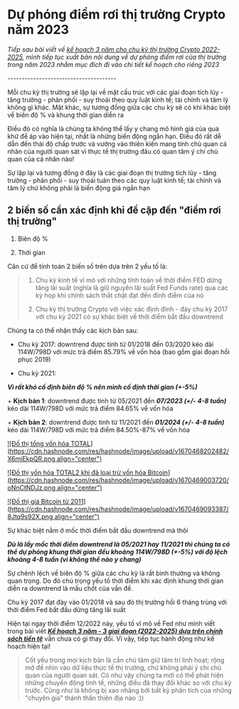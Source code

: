 # Dự phóng điểm rơi thị trường Crypto năm 2023

*Tiếp sau bài viết về* [*kế hoạch 3 năm cho chu kỳ thị trường Crypto 2022-2025*](https://viniumcapital.com/ke-hoach-3-nam-3-giai-doan-2022-2025-dua-tren-chinh-sach-tien-te)*, mình tiếp tục xuất bản nội dung về dự phóng điểm rơi của thị trường trong năm 2023 nhằm mục đích đi vào chi tiết kế hoạch cho riêng 2023*  
  
\--------------------------------------  
  
Mỗi chu kỳ thị trường sẽ lặp lại về mặt cấu trúc với các giai đoạn tích lũy - tăng trưởng - phân phối - suy thoái theo quy luật kinh tế; tài chính và tâm lý không gì khác. Mặt khác, sự tương đồng giữa các chu kỳ sẽ có khi khác biệt về biên độ % và khung thời gian diễn ra

Điều đó có nghĩa là chúng ta không thể lấy y chang mô hình giá của quá khứ để áp vào hiện tại, nhất là những biến động ngắn hạn. Điều đó rất dễ dẫn đến thái độ chấp trước và vướng vào thiên kiến mang tính chủ quan cá nhân của người quan sát vì thực tế thị trường đâu có quan tâm ý chí chủ quan của cá nhân nào!

Sự lặp lại và tương đồng ở đây là các giai đoạn thị trường tích lũy - tăng trưởng - phân phối - suy thoái tuân theo các quy luật kinh tế; tài chính và tâm lý chứ không phải là biến động giá ngắn hạn

## 2 biến số cần xác định khi đề cập đến "điểm rơi thị trường"

1.  Biên độ %
    
2.  Thời gian
    

Căn cứ để tính toán 2 biến số trên dựa trên 2 yếu tố là:

> 1.  Chu kỳ kinh tế vĩ mô với những tính toán về thời điểm FED dừng tăng lãi suất (nghĩa là giữ nguyên lãi suất Fed Funds rate) qua các kỳ họp khi chính sách thắt chặt đạt đến đỉnh điểm của nó
>     
> 2.  Chu kỳ thị trường Crypto với việc xác định đỉnh - đáy chu kỳ 2017 với chu kỳ 2021 có sự khác biệt về thời điểm bắt đầu downtrend
>     

Chúng ta có thể nhận thấy các kịch bản sau:

*   Chu kỳ 2017: downtrend được tính từ 01/2018 đến 03/2020 kéo dài 114W/798D với mức trả điểm 85.79% về vốn hóa (bao gồm giai đoạn hồi phục 2019)
    
*   Chu kỳ 2021:
    

***Vì rất khó cố định biên độ % nên mình cố định thời gian (+-5%)***

\+ **Kịch bản 1**: downtrend được tính từ 05/2021 đến ***07/2023 (+/- 4-8 tuần)*** kéo dài 114W/798D với mức trả điểm 84.65% về vốn hóa

\+ **Kịch bản 2**: downtrend được tính từ 11/2021 đến ***01/2024 (+/- 4-8 tuần)*** kéo dài 114W/798D với mức trả điểm 84.50%-87% về vốn hóa

[![Đồ thị tổng vốn hóa TOTAL](https://cdn.hashnode.com/res/hashnode/image/upload/v1670468202482/X6miEkpQR.png align="center")](https://www.tradingview.com/x/9BRXPCQq/)

[![Đồ thị vốn hóa TOTAL2 khi đã loại trừ vốn hóa Bitcoin](https://cdn.hashnode.com/res/hashnode/image/upload/v1670469003720/oNnCtNDJz.png align="center")](https://www.tradingview.com/x/zc1ms8LM/)

[![Đồ thị giá Bitcoin từ 2011](https://cdn.hashnode.com/res/hashnode/image/upload/v1670469093387/8Jtq9s92X.png align="center")](https://www.tradingview.com/x/WDpbP1y6/)

Sự khác biệt nằm ở mốc thời điểm bắt đầu downtrend mà thôi

***Dù là lấy mốc thời điểm downtrend là 05/2021 hay 11/2021 thì chúng ta có thể dự phóng khung thời gian đều khoảng 114W/798D (+-5%) với độ lệch khoảng 4-8 tuần (vì không thể nào y chang)***

Sự chênh lệch về biên độ % giữa các chu kỳ là rất bình thường và không quan trọng. Do đó chú trọng yếu tố thời điểm khi xác định khung thời gian diễn ra downtrend là mấu chốt của vấn đề.

Chu kỳ 2017 đạt đáy vào 01/2018 và sau đó thị trường hồi 6 tháng trùng với thời điểm Fed bắt đầu dừng tăng lãi suất

Hiện tại ngay thời điểm 12/2022 này, yếu tố vĩ mô về Fed như mình viết trong bài viết [***Kế hoạch 3 năm - 3 giai đoạn (2022-2025) dựa trên chính sách tiền tệ***](https://viniumcapital.com/ke-hoach-3-nam-3-giai-doan-2022-2025-dua-tren-chinh-sach-tien-te) vẫn chưa có gì thay đổi. Vì vậy, tiếp tục hành động như kế hoạch hiện tại!

> Cốt yếu trong mọi kịch bản là cần chú tâm giữ tâm trí linh hoạt; rộng mở để nhìn vào dữ liệu thực tế thị trường, chứ không phải ý chí chủ quan của người quan sát. Có như vậy chúng ta mới có thể phát hiện những chuyển động tinh tế, những điều đã thay đổi khác so với chu kỳ trước. Cũng như là không bị xao nhãng bởi bất kỳ phân tích của những "chuyên gia" thánh thần thiên địa nào :))
